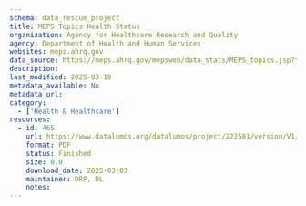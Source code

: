 ```yaml
---
schema: data_rescue_project 
title: MEPS Topics Health Status
organization: Agency for Healthcare Research and Quality
agency: Department of Health and Human Services
websites: meps.ahrq.gov
data_source: https://meps.ahrq.gov/mepsweb/data_stats/MEPS_topics.jsp?topicid=26Z-1
description: 
last_modified: 2025-03-18
metadata_available: No
metadata_url: 
category:
  - ['Health & Healthcare'] 
resources:
  - id: 465
    url: https://www.datalumos.org/datalumos/project/222581/version/V1/view
    format: PDF
    status: Finished
    size: 0.0
    download_date: 2025-03-03
    maintainer: DRP, DL
    notes: 
---
```

